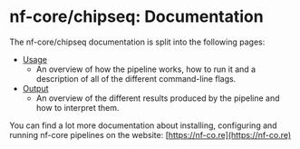 # nf-core/chipseq: Documentation

The nf-core/chipseq documentation is split into the following pages:

<!-- TODO nf-core: If you write more documentation pages, add them to the docs index page here -->

* [Usage](usage.md)
    * An overview of how the pipeline works, how to run it and a description of all of the different command-line flags.
* [Output](output.md)
    * An overview of the different results produced by the pipeline and how to interpret them.

You can find a lot more documentation about installing, configuring and running nf-core pipelines on the website: [https://nf-co.re](https://nf-co.re)
